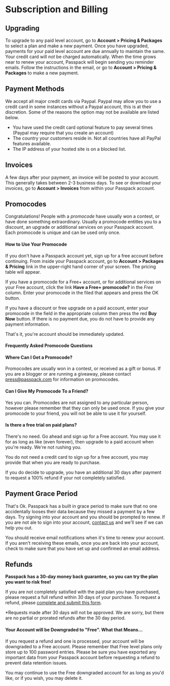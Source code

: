 # Subscription and Billing

## Upgrading

To upgrade to any paid level account, go to **Account &gt; Pricing & Packages** to select a plan and make a new payment. Once you have upgraded, payments for your paid level account are due annually to maintain the same. Your credit card will _not_ be charged automatically. When the time grows near to renew your account, Passpack will begin sending you reminder emails. Follow the instructions in the email, or go to **Account &gt; Pricing & Packages** to make a new payment.

## Payment Methods

We accept all major credit cards via Paypal.  Paypal may allow you to use a credit card in some instances without a Paypal account, this is at their discretion. Some of the reasons the option may not be available are listed below.

* You have used the credit card optional feature to pay several times \(Paypal may require that you create an account\)
* The country your customers reside in.   Not all countries have all PayPal features available. 
* The IP address of your hosted site is on a blocked list. 

## Invoices

A few days after your payment, an invoice will be posted to your account. This generally takes between 2-3 business days. To see or download your invoices, go to **Account &gt; Invoices** from within your Passpack account.

## Promocodes

Congratulations! People with a _promocode_ have usually won a contest, or have done something extraordinary. Usually a promocode entitles you to a discount, an upgrade or additional services on your Passpack account. Each promocode is unique and can be used only once.

#### How to Use Your Promocode

If you don't have a Passpack account yet, sign up for a free account before continuing. From inside your Passpack account, go to **Account &gt; Packages & Pricing** link in the upper-right hand corner of your screen. The pricing table will appear.

If you have a promocode for a Free+ account, or for additional services on your Free account, click the link **Have a Free+ promocode?** in the _Free_ column. Enter your promocode in the filed that appears and press the OK button.

If you have a discount or free upgrade on a paid account, enter your promocode in the field in the appropriate column then press the red **Buy Now** button. If there is no payment due, you do not have to provide any payment information.

That's it, you're account should be immediately updated.

#### Frequently Asked Promocode Questions

#### Where Can I Get a Promocode?

Promocodes are usually won in a contest, or received as a gift or bonus. If you are a blogger or are running a giveaway, please contact [press@passpack.com](mailto:press@passpack.com) for information on promocodes.

#### Can I Give My Promocode To a Friend?

Yes you can. Promocodes are not assigned to any particular person, however please remember that they can only be used once. If you give your promocode to your friend, you will not be able to use it for yourself.

#### Is there a free trial on paid plans?

There's no need. Go ahead and sign up for a Free account. You may use it for as long as like \(even forever\), then upgrade to a paid account when you're ready. We're not rushing you.

You do not need a credit card to sign up for a free account, you may provide that when you are ready to purchase.

If you do decide to upgrade, you have an additional 30 days after payment to request a 100% refund if your not completely satisfied.

## Payment Grace Period

That's Ok. Passpack has a built in grace period to make sure that no one accidentally looses their data because they missed a payment by a few days. Try signing into your account and you should be prompted to renew. If you are not ale to sign into your account, [contact us](https://support.passpack.com/hc/en-us/requests/new) and we'll see if we can help you out.

You should receive email notifications when it's time to renew your account. If you aren't receiving these emails, once you are back into your account, check to make sure that you have set up and confirmed an email address.

## Refunds

**Passpack has a 30-day money back guarantee, so you can try the plan you want to risk free!**

If you are not completely satisfied with the paid plan you have purchased, please request a full refund within 30 days of your purchase. To request a refund, please [complete and submit this form](https://support.passpack.com/hc/en-us/requests/new).

\*Requests made after 30 days will not be approved. We are sorry, but there are no partial or prorated refunds after the 30 day period.

#### Your Account will be Downgraded to "Free". What that Means...

If you request a refund and one is processed, your account will be downgraded to a Free account. Please remember that Free level plans only store up to 100 password entries. Please be sure you have exported any important data from your Passpack account before requesting a refund to prevent data retention issues.

You may continue to use the Free downgraded account for as long as you'd like, or if you wish, you may delete it.


